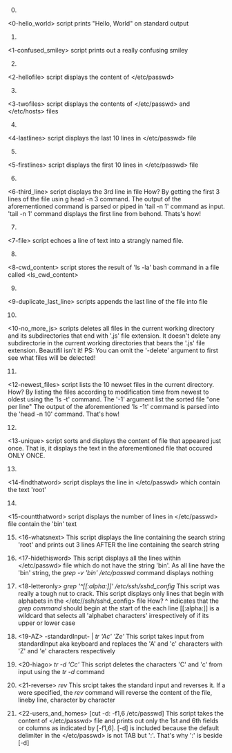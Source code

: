 0.
<0-hello_world> script prints "Hello, World" on standard output

1.
<1-confused_smiley> script prints out a really confusing smiley

2.
<2-hellofile> script displays the content of </etc/passwd>

3.
<3-twofiles> script displays the contents of </etc/passwd> and </etc/hosts> files

4.
<4-lastlines> script displays the last 10 lines in </etc/passwd> file

5.
<5-firstlines> script displays the first 10 lines in </etc/passwd> file

6.
<6-third_line> script displays the 3rd line in <iacta> file
How?
By getting the first 3 lines of the file usin g head -n 3 command.
The output of the aforementioned command is parsed or piped in 'tail -n 1' command as input.
'tail -n 1' command displays the first line from behond. Thats's how!

7.
<7-file> script echoes a line of text into a strangly named file. 

8.
<8-cwd_content> script stores the result of 'ls -la' bash command in a file called <ls_cwd_content>

9.
<9-duplicate_last_line> scripts appends the last line of the file <iacta> into <iacta> file

10.
<10-no_more_js> scripts deletes all files in the current working directory and its subdirectories that end with '.js' file extension. It doesn't delete any subdirectorie in the current working directories that bears the '.js' file extension. Beautifil isn't it!
PS: You can omit the '-delete' argument to first see what files will be delected!

11.
<12-newest_files> script lists the 10 newset files in the current directory.
How?
By listing the files according to modification time from newest to oldest using the 'ls -t' command. The '-1' argument list the sorted file "one per line"
The output of the aforementioned 'ls -1t' command is parsed into the 'head -n 10' command. That's how!

12.
<13-unique> script sorts and displays the content of <list> file that appeared just once. That is, it displays the text in the aforementioned file that occured ONLY ONCE.

13.
<14-findthatword> script displays the line in </etc/passwd> which contain the text 'root'

14.
<15-countthatword> script displays the number of lines in </etc/passwd> file contain the 'bin' text

15. <16-whatsnext>
This script displays the line containing the search string 'root' and prints out 3 lines AFTER the line containing the search string

16. <17-hidethisword>
This script displays all the lines within </etc/passwd> file which do not have the string 'bin'.
As all line have the 'bin' string, the _grep -v 'bin' /etc/passwd_ command displays nothing

17. <18-letteronly> _grep '^[[:alpha:]]' /etc/ssh/sshd_config_
This script was really a tough nut to crack.
This script displays only lines that begin with alphabets in the </etc//ssh/sshd_config> file
How?
^ indicates that the _grep command_ should begin at the start of the each line
[[:alpha:]] is a wildcard that selects all 'alphabet characters' irrespectively of if its upper or lower case

18. <19-AZ> -standardInput- | _tr 'Ac' 'Ze'_
This script takes input from standardInput aka keyboard and replaces the 'A' and 'c' characters with 'Z' and 'e' characters respectively

19. <20-hiago> _tr -d 'Cc'_
This script deletes the characters 'C' and 'c' from input using the _tr -d_ command

20. <21-reverse> _rev_
This srcipt takes the standard input and reverses it. If a <file> were specified, the _rev_ command will reverse the content of the file, lineby line, character by character

21. <22-users_and_homes> [cut -d: -f1,6 /etc/passwd]
This script takes the content of </etc/passwd> file and prints out only the 1st and 6th fields or columns as indicated by [-f1,6]. [-d] is included because the default delimiter in the </etc/passwd> is not TAB but ':'. That's why ':' is beside [-d]
